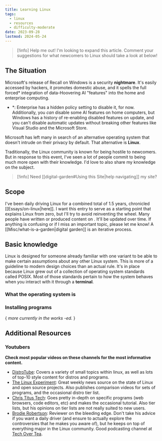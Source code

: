 ```yaml
---
title: Learning Linux
tags:
  - linux
  - resources
  - difficulty-moderate
date: 2023-09-28
lastmod: 2024-05-24
---
```

> [!info] Help me out!
> I'm looking to expand this article. Comment your suggestions for what newcomers to Linux should take a look at below!

## The Situation
Microsoft's release of Recall on Windows is a security **nightmare**. It's easily accessed by hackers, it promotes domestic abuse, and it spells the full forced\* integration of data-Hoovering AI "features" into the home and enterprise  computing.
- \*: Enterprise has a hidden policy setting to disable it, for now. Additionally, you *can* disable some AI features on home computers, but Windows has a history of re-enabling disabled features on update, and you can't disable automatic updates without breaking other features like Visual Studio and the Microsoft Store.


Microsoft has left many in search of an alternative operating system that doesn't intrude on their privacy by default. That alternative is **Linux**. 

Traditionally, the Linux community is known for being hostile to newcomers. But in response to this event, I've seen a lot of people commit to being much more open with their knowledge. I'd love to also share my knowledge on the subject. 

> [!info] Need [[digital-garden#Using this Site|help navigating]] my site?
## Scope
I've been daily driving Linux for a combined total of 1.5 years, chronicled [[Essays/on-linux|here]]. I want this entry to serve as a starting point that explains Linux from zero, but I'll try to avoid reinventing the wheel. Many people have written or produced content on . It'll be updated over time. If anything is confusing or if I miss an important topic, please let me know! A [[Misc/what-is-a-garden|digital garden]] is an iterative process.
## Basic knowledge
Linux is designed for someone already familiar with one variant to be able to make certain assumptions about any other Linux system. This is more of a guideline to modern design choices than an actual rule. It's in place because Linux grew out of a collection of operating system standards called POSIX. Most of those standards pertain to how the system behaves when you interact with it through a **terminal**.

### What the operating system is

### Installing programs


{ *more currently in the works -ed.* }

## Additional Resources
### Youtubers
**Check most popular videos on these channels for the most informative content.**

-  [DistroTube](https://www.youtube.com/@DistroTube/videos): Covers a variety of small topics within linux, as well as lots of top-10 style content for distros and programs.
-  [The Linux Experiment](https://www.youtube.com/@TheLinuxEXP/videos): Great weekly news source on the state of Linux and open source projects. Also publishes comparison videos for sets of programs, and the occasional distro tier list.
- [Chris Titus Tech](https://www.youtube.com/@ChrisTitusTech/): Goes pretty in-depth on specific programs (web browsers, code editors, etc) and makes the occasional tutorial. Also tier lists, but his opinions on tier lists are not really suited to new users.
- [Brodie Robertson](https://www.youtube.com/@BrodieRobertson): Reviewer on the bleeding edge. Don't take his advice if you want a daily driver (and ensure to actually explore the controversies that he makes you aware of), but he keeps on top of everything major in the Linux community. Good podcasting channel at [Tech Over Tea](https://www.youtube.com/@TechOverTea).